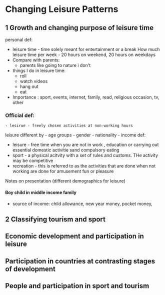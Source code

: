 # Changing Leisure Patterns


## 1 Growth and changing purpose of leisure time

personal def:
- leisure time - time solely meant for entertainment or a break
 How much leisure time per week - 20 hours on weekend, 20 hours on weekdays
- Compare with parents:
	- parents like going to nature i don't
- things I do in leisure time: 
	- roll
	- watch videos
	- hang out
	- eat
- Importance : sport, events, internet, family, read, religious occasion, tv, other

### Official def:
	- lesirue - freely chosen activities at non-working hours

leisure different by 
	- age groups
	- gender
	- nationality
	- income
def:
- leisure - free time when you are not in work , education or carrying out essential domestic activitie sand compulsory eating
- sport - a physical acitvity with a set of rules and customs. THe activity may be competitive
- recreation - this is referred to as the activities that are done when not working are done for amusement fun or pleasure 


Notes on presentation (different demographics for leisure)

#### Boy child in middle income family
- source of income: child allowance, new year money, pocket money, 




## 2 Classifying tourism and sport 


## Economic development and participation in leisure


## Participation in countries at contrasting stages of development


## People and participation in sport and tourism



